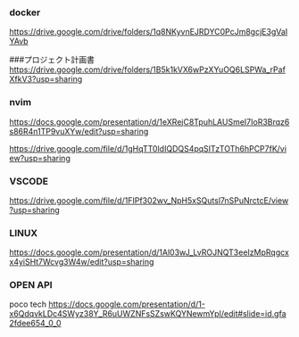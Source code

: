 
### docker
https://drive.google.com/drive/folders/1q8NKyvnEJRDYC0PcJm8gcjE3gVaIYAvb

###プロジェクト計画書
https://drive.google.com/drive/folders/1B5k1kVX6wPzXYuOQ6LSPWa_rPafXfkV3?usp=sharing

### nvim
https://docs.google.com/presentation/d/1eXRejC8TpuhLAUSmeI7IoR3Brqz6s86R4n1TP9vuXYw/edit?usp=sharing

https://drive.google.com/file/d/1gHqTT0ldIQDQS4pqSITzTOTh6hPCP7fK/view?usp=sharing

### VSCODE
https://drive.google.com/file/d/1FIPf302wv_NpH5xSQutsl7nSPuNrctcE/view?usp=sharing


### LINUX
https://docs.google.com/presentation/d/1Al03wJ_LvROJNQT3eeIzMpRqgcxx4yiSHt7Wcvg3W4w/edit?usp=sharing

### OPEN API
poco tech
https://docs.google.com/presentation/d/1-x6QdqvkLDc4SWyz38Y_R6uUWZNFsSZswKQYNewmYpI/edit#slide=id.gfa2fdee654_0_0
